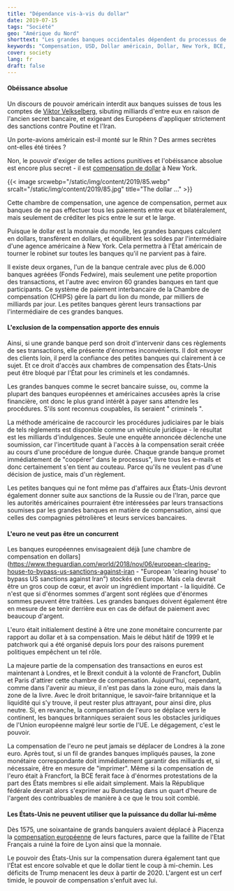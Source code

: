 ```yaml
---
title: "Dépendance vis-à-vis du dollar"
date: 2019-07-15
tags: "Société"
geo: "Amérique du Nord"
shorttext: "Les grandes banques occidentales dépendent du processus de compensation et se soumettent donc à la politique américaine. L'euro n'y arrive pas."
keywords: "Compensation, USD, Dollar américain, Dollar, New York, BCE, Fed, Devises, Suisse, Politique, Sanctions, Guerre, Argent, Interbanque"
cover: society
lang: fr
draft: false
---
```


#### Obéissance absolue

Un discours de pouvoir américain interdit aux banques suisses de tous les comptes de [Viktor Velkselberg](https://www.themoscowtimes.com/2018/06/05/swiss-banks-freeze-1bln-russian-oligarchs-accounts-over-us-sanctions-fears-a61681 "Swiss Banks Freeze $1Bln of Russian Oligarch’s Accounts Over U.S. Sanctions Fears"), sibuting milliards d'entre eux en raison de l'ancien secret bancaire, et exigeant des Européens d'appliquer strictement des sanctions contre Poutine et l'Iran.

Un porte-avions américain est-il monté sur le Rhin ? Des armes secrètes ont-elles été tirées ?

Non, le pouvoir d'exiger de telles actions punitives et l'obéissance absolue est encore plus secret - il est [compensation de dollar](https://investinganswers.com/dictionary/c/clearinghouse "The Clearing") à New York.

{{< image srcwebp="/static/img/content/2019/85.webp" srcalt="/static/img/content/2019/85.jpg" title="The dollar ..." >}}

Cette chambre de compensation, une agence de compensation, permet aux banques de ne pas effectuer tous les paiements entre eux et bilatéralement, mais seulement de créditer les pics entre le sur et le large.

Puisque le dollar est la monnaie du monde, les grandes banques calculent en dollars, transfèrent en dollars, et équilibrent les soldes par l'intermédiaire d'une agence américaine à New York. Cela permettra à l'État américain de tourner le robinet sur toutes les banques qu'il ne parvient pas à faire.

Il existe deux organes, l'un de la banque centrale avec plus de 6.000 banques agréées (Fonds Fedwire), mais seulement une petite proportion des transactions, et l'autre avec environ 60 grandes banques en tant que participants. Ce système de paiement interbancaire de la Chambre de compensation (CHIPS) gère la part du lion du monde, par milliers de milliards par jour. Les petites banques gèrent leurs transactions par l'intermédiaire de ces grandes banques.

#### L'exclusion de la compensation apporte des ennuis

Ainsi, si une grande banque perd son droit d'intervenir dans ces règlements de ses transactions, elle présente d'énormes inconvénients. Il doit envoyer des clients loin, il perd la confiance des petites banques qui clairement à ce sujet. Et ce droit d'accès aux chambres de compensation des États-Unis peut être bloqué par l'État pour les criminels et les condamnés.

Les grandes banques comme le secret bancaire suisse, ou, comme la plupart des banques européennes et américaines accusées après la crise financière, ont donc le plus grand intérêt à payer sans attendre les procédures. S'ils sont reconnus coupables, ils seraient " criminels ". 

La méthode américaine de raccourcir les procédures judiciaires par le biais de tels règlements est disponible comme un véhicule juridique - le résultat est les milliards d'indulgences. Seule une enquête annoncée déclenche une soumission, car l'incertitude quant à l'accès à la compensation serait créée au cours d'une procédure de longue durée. Chaque grande banque promet immédiatement de "coopérer" dans le processus", livre tous les e-mails et donc certainement s'en tient au couteau. Parce qu'ils ne veulent pas d'une décision de justice, mais d'un règlement.

Les petites banques qui ne font même pas d'affaires aux États-Unis devront également donner suite aux sanctions de la Russie ou de l'Iran, parce que les autorités américaines pourraient être intéressées par leurs transactions soumises par les grandes banques en matière de compensation, ainsi que celles des compagnies pétrolières et leurs services bancaires.

#### L'euro ne veut pas être un concurrent

Les banques européennes envisageaient déjà [une chambre de compensation en dollars](https://www.theguardian.com/world/2018/nov/06/european-clearing-house-to-bypass-us-sanctions-against-iran - "European 'clearing house' to bypass US sanctions against Iran") stockés en Europe. Mais cela devrait être un gros coup de cœur, et avoir un ingrédient important - la liquidité. Ce n'est que si d'énormes sommes d'argent sont réglées que d'énormes sommes peuvent être traitées. Les grandes banques doivent également être en mesure de se tenir derrière eux en cas de défaut de paiement avec beaucoup d'argent.

L'euro était initialement destiné à être une zone monétaire concurrente par rapport au dollar et à sa compensation. Mais le début hâtif de 1999 et le patchwork qui a été organisé depuis lors pour des raisons purement politiques empêchent un tel rôle. 

La majeure partie de la compensation des transactions en euros est maintenant à Londres, et le Brexit conduit à la volonté de Francfort, Dublin et Paris d'attirer cette chambre de compensation. Aujourd'hui, cependant, comme dans l'avenir au mieux, il n'est pas dans la zone euro, mais dans la zone de la livre. Avec le droit britannique, le savoir-faire britannique et la liquidité qui s'y trouve, il peut rester plus attrayant, pour ainsi dire, plus neutre. Si, en revanche, la compensation de l'euro se déplace vers le continent, les banques britanniques seraient sous les obstacles juridiques de l'Union européenne malgré leur sortie de l'UE. Le dégagement, c'est le pouvoir.

La compensation de l'euro ne peut jamais se déplacer de Londres à la zone euro. Après tout, si un fil de grandes banques impliqués pauses, la zone monétaire correspondante doit immédiatement garantir des milliards et, si nécessaire, être en mesure de "imprimer". Même si la compensation de l'euro était à Francfort, la BCE ferait face à d'énormes protestations de la part des États membres si elle aidait simplement. Mais la République fédérale devrait alors s'exprimer au Bundestag dans un quart d'heure de l'argent des contribuables de manière à ce que le trou soit comblé.

#### Les États-Unis ne peuvent utiliser que la puissance du dollar lui-même

Dès 1575, une soixantaine de grands banquiers avaient déplacé à Piacenza la [compensation européenne](https://policytensor.com/2012/04/14/the-age-of-the-genoese/ "L'âge des génois") de leurs factures, parce que la faillite de l'Etat Français a ruiné la foire de Lyon ainsi que la monnaie. 

Le pouvoir des États-Unis sur la compensation durera également tant que l'État est encore solvable et que le dollar tient le coup à mi-chemin. Les déficits de Trump menacent les deux à partir de 2020. L'argent est un cerf timide, le pouvoir de compensation s'enfuit avec lui.
